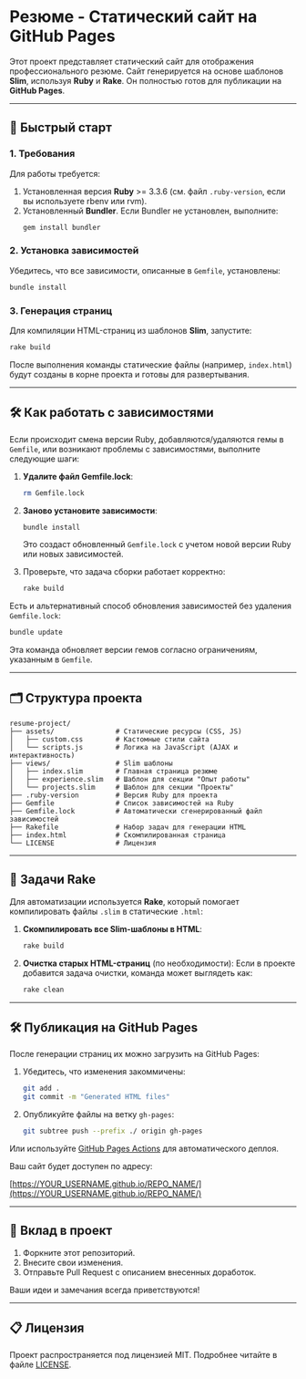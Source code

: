 # Резюме - Статический сайт на GitHub Pages

Этот проект представляет статический сайт для отображения профессионального резюме. Сайт генерируется на основе шаблонов **Slim**, используя **Ruby** и **Rake**. Он полностью готов для публикации на **GitHub Pages**.

---

## 🚀 Быстрый старт

### 1. Требования
Для работы требуется:
1. Установленная версия **Ruby** >= 3.3.6 (см. файл `.ruby-version`, если вы используете rbenv или rvm).
2. Установленный **Bundler**. Если Bundler не установлен, выполните:
   ```bash
   gem install bundler
   ```

### 2. Установка зависимостей
Убедитесь, что все зависимости, описанные в `Gemfile`, установлены:
```bash
bundle install
```

### 3. Генерация страниц
Для компиляции HTML-страниц из шаблонов **Slim**, запустите:
```bash
rake build
```
После выполнения команды статические файлы (например, `index.html`) будут созданы в корне проекта и готовы для развертывания.

---

## 🛠 Как работать с зависимостями

Если происходит смена версии Ruby, добавляются/удаляются гемы в `Gemfile`, или возникают проблемы с зависимостями, выполните следующие шаги:

1. **Удалите файл Gemfile.lock**:
   ```bash
   rm Gemfile.lock
   ```

2. **Заново установите зависимости**:
   ```bash
   bundle install
   ```
   Это создаст обновленный `Gemfile.lock` с учетом новой версии Ruby или новых зависимостей.

3. Проверьте, что задача сборки работает корректно:
   ```bash
   rake build
   ```

Есть и альтернативный способ обновления зависимостей без удаления `Gemfile.lock`:
```bash
bundle update
```
Эта команда обновляет версии гемов согласно ограничениям, указанным в `Gemfile`.

---

## 🗂 Структура проекта

```plaintext
resume-project/
├── assets/               # Статические ресурсы (CSS, JS)
│   ├── custom.css        # Кастомные стили сайта
│   └── scripts.js        # Логика на JavaScript (AJAX и интерактивность)
├── views/                # Slim шаблоны
│   ├── index.slim        # Главная страница резюме
│   ├── experience.slim   # Шаблон для секции "Опыт работы"
│   └── projects.slim     # Шаблон для секции "Проекты"
├── .ruby-version         # Версия Ruby для проекта
├── Gemfile               # Список зависимостей на Ruby
├── Gemfile.lock          # Автоматически сгенерированный файл зависимостей
├── Rakefile              # Набор задач для генерации HTML
├── index.html            # Скомпилированная страница
└── LICENSE               # Лицензия
```

---

## 🔧 Задачи Rake

Для автоматизации используется **Rake**, который помогает компилировать файлы `.slim` в статические `.html`:

1. **Скомпилировать все Slim-шаблоны в HTML**:
   ```bash
   rake build
   ```

2. **Очистка старых HTML-страниц** (по необходимости):
   Если в проекте добавится задача очистки, команда может выглядеть как:
   ```bash
   rake clean
   ```

---

## 🛠 Публикация на GitHub Pages

После генерации страниц их можно загрузить на GitHub Pages:

1. Убедитесь, что изменения закоммичены:
   ```bash
   git add .
   git commit -m "Generated HTML files"
   ```

2. Опубликуйте файлы на ветку `gh-pages`:
   ```bash
   git subtree push --prefix ./ origin gh-pages
   ```

Или используйте [GitHub Pages Actions](https://github.com/marketplace/actions/github-pages-action) для автоматического деплоя.

Ваш сайт будет доступен по адресу:

[https://YOUR_USERNAME.github.io/REPO_NAME/](https://YOUR_USERNAME.github.io/REPO_NAME/)

---

## 🤝 Вклад в проект

1. Форкните этот репозиторий.
2. Внесите свои изменения.
3. Отправьте Pull Request с описанием внесенных доработок.

Ваши идеи и замечания всегда приветствуются!

---

## 📋 Лицензия

Проект распространяется под лицензией MIT. Подробнее читайте в файле [LICENSE](LICENSE).
